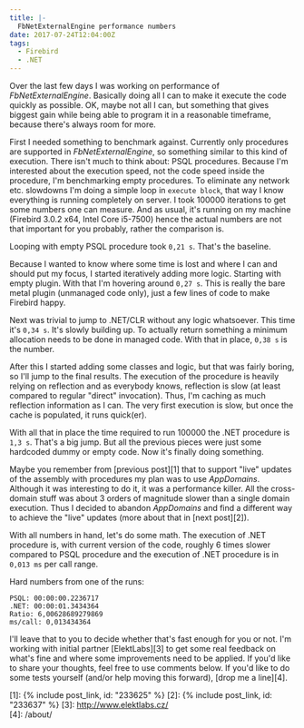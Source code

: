 ```yaml
---
title: |-
  FbNetExternalEngine performance numbers
date: 2017-07-24T12:04:00Z
tags:
  - Firebird
  - .NET
---
```

Over the last few days I was working on performance of _FbNetExternalEngine_. Basically doing all I can to make it execute the code quickly as possible. OK, maybe not all I can, but something that gives biggest gain while being able to program it in a reasonable timeframe, because there's always room for more.

<!-- excerpt -->

First I needed something to benchmark against. Currently only procedures are supported in _FbNetExternalEngine_, so something similar to this kind of execution. There isn't much to think about: PSQL procedures. Because I'm interested about the execution speed, not the code speed inside the procedure, I'm benchmarking empty procedures. To eliminate any network etc. slowdowns I'm doing a simple loop in `execute block`, that way I know everything is running completely on server. I took 100000 iterations to get some numbers one can measure. And as usual, it's running on my machine (Firebird 3.0.2 x64, Intel Core i5-7500) hence the actual numbers are not that important for you probably, rather the comparison is. 

Looping with empty PSQL procedure took `0,21 s`. That's the baseline.

Because I wanted to know where some time is lost and where I can and should put my focus, I started iteratively adding more logic. Starting with empty plugin. With that I'm hovering around `0,27 s`. This is really the bare metal plugin (unmanaged code only), just a few lines of code to make Firebird happy.

Next was trivial to jump to .NET/CLR without any logic whatsoever. This time it's `0,34 s`. It's slowly building up. To actually return something a minimum allocation needs to be done in managed code. With that in place, `0,38 s` is the number.

After this I started adding some classes and logic, but that was fairly boring, so I'll jump to the final results. The execution of the procedure is heavily relying on reflection and as everybody knows, reflection is slow (at least compared to regular "direct" invocation). Thus, I'm caching as much reflection information as I can. The very first execution is slow, but once the cache is populated, it runs quick(er). 

With all that in place the time required to run 100000 the .NET procedure is `1,3 s`. That's a big jump. But all the previous pieces were just some hardcoded dummy or empty code. Now it's finally doing something.

Maybe you remember from [previous post][1] that to support "live" updates of the assembly with procedures my plan was to use _AppDomains_. Although it was interesting to do it, it was a performance killer. All the cross-domain stuff was about 3 orders of magnitude slower than a single domain execution. Thus I decided to abandon _AppDomains_ and find a different way to achieve the "live" updates (more about that in [next post][2]). 

With all numbers in hand, let's do some math. The execution of .NET procedure is, with current version of the code, roughly 6 times slower compared to PSQL procedure and the execution of .NET procedure is in `0,013 ms` per call range.

Hard numbers from one of the runs:

```text
PSQL: 00:00:00.2236717
.NET: 00:00:01.3434364
Ratio: 6,00628689279869
ms/call: 0,013434364
```

I'll leave that to you to decide whether that's fast enough for you or not. I'm working with initial partner [ElektLabs][3] to get some real feedback on what's fine and where some improvements need to be applied. If you'd like to share your thoughts, feel free to use comments below. If you'd like to do some tests yourself (and/or help moving this forward), [drop me a line][4].  

[1]: {% include post_link, id: "233625" %}
[2]: {% include post_link, id: "233637" %}
[3]: http://www.elektlabs.cz/    
[4]: /about/
